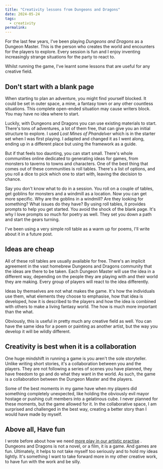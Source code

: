```yaml
---
title: "Creativity lessons from Dungeons and Dragons"
date: 2024-05-24
tags:
  - creativity
permalink:
---
```


For the last few years, I've been playing *Dungeons and Dragons* as a Dungeon Master. This is the person who creates the world and encounters for the players to explore. Every session is fun and I enjoy inventing increasingly strange situations for the party to react to. 

Whilst running the game, I've learnt some lessons that are useful for any creative field.

## Don't start with a blank page

When starting to plan an adventure, you might find yourself blocked. It could be set in outer space, a mine, a fantasy town or any other countless situations. This complete open-ended situation may cause writers block. You may have no idea where to start.

Luckily, with Dungeons and Dragons you can use existing materials to start. There's tons of adventures, a lot of them free, that can give you an initial structure to explore. I used *Lost Mines of Phandelver* which is in the starter set when I was first playing. I adapted and changed it as I went along, ending up in a different place but using the framework as a guide.

But if that feels too daunting, you can start small. There's whole communities online dedicated to generating ideas for games, from monsters to taverns to towns and characters. One of the best thing that comes out of these communities is roll tables. There's a list of options, and you roll a dice to pick which one to start with, leaving the decision to chance. 

Say you don't know what to do in a session. You roll on a couple of tables, get goblins for monsters and a windmill as a location. Now you can get more specific. Why are the goblins in a windmill? Are they looking for something? What issues do they have? By using roll tables, it provides prompts to help you get started. You avoid the shock of the blank page. It's why I love prompts so much for poetry as well. They set you down a path and start the gears turning.

I've been using a very simple roll table as a warm up for poems, I'll write about it in a future post.

## Ideas are cheap

All of these roll tables are usually available for free. There's an implicit agreement in the vast homebrew Dungeons and Dragons community that the ideas are there to be taken.  Each Dungeon Master will use the idea in a different way, depending on the people they are playing with and their world they are making. Every group of players will react to the idea differently. 

Ideas by themselves are not what makes the game. It's how the individuals use them, what elements they choose to emphasise,  how that idea is developed, how it is described to the players and how the idea is combined with others to make a living fantasy world. The how is much more important than the what.

Obviously, this is useful in pretty much any creative field as well. You can have the same idea for a poem or painting as another artist, but the way you develop it will be wildly different.

## Creativity is best when it is a collaboration

One huge mindshift in running a game is you aren't the sole storyteller. Unlike writing short stories, it's a collaboration between you and the players. They are not following a series of scenes you have planned, they have freedom to go and do what they want in the world. As such, the game is a collaboration between the Dungeon Master and the players.

Some of the best moments in my game have when my players did something completely unexpected, like holding the obviously evil mayor hostage or pushing cult members into a gelatinous cube. I never planned for these moments, but the game allowed for it. In the collaborative space, I am surprised and challenged in the best way, creating a better story than I would have made by myself. 

## Above all, Have fun

I wrote before about how we need [more play in our artistic practise](https://www.davidralphlewis.co.uk/art-is-play/) . Dungeons and Dragons is not a novel, or a film, it is a game. And games are fun. Ultimately, it helps to not take myself too seriously and to hold my ideas lightly. It's something I want to take forward more in my other creative work, to have fun with the work and be silly. 